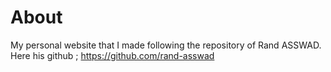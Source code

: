 # About
My personal website that I made following the repository of Rand ASSWAD. 
Here his github ; https://github.com/rand-asswad
